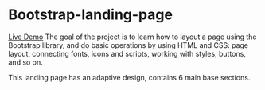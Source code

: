 # Bootstrap-landing-page
[Live Demo](https://mynameisaleksandr.github.io/Bootstrap-landing-page/)
The goal of the project is to learn how to layout a page using the Bootstrap library, and do basic operations by using HTML and CSS: page layout, connecting fonts, icons and scripts, working with styles, buttons, and so on. 

This landing page has an adaptive design, contains 6 main base sections.



